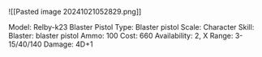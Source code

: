 ![[Pasted image 20241021052829.png]]

Model: Relby-k23 Blaster Pistol
Type: Blaster pistol
Scale: Character
Skill: Blaster: blaster pistol
Ammo: 100
Cost: 660
Availability: 2, X
Range: 3-15/40/140
Damage: 4D+1